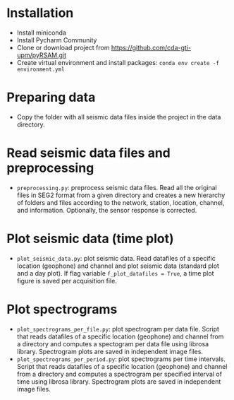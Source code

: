 # Installation
- Install miniconda
- Install Pycharm Community
- Clone or download project from https://github.com/cda-gti-upm/pyRSAM.git
- Create virtual environment and install packages: `conda env create -f environment.yml`

# Preparing data
- Copy the folder with all seismic data files inside the project in the data directory.

# Read seismic data files and preprocessing
- `preprocessing.py`: preprocess seismic data files. Read all the original files in SEG2 format from a given directory 
and creates a new hierarchy of folders and files according to the network, station, location, channel, and information. 
Optionally, the sensor response is corrected.

# Plot seismic data (time plot)
- `plot_seismic_data.py`: plot seismic data. Read datafiles of a specific location (geophone) and channel and plot 
seismic data (standard plot and a day plot). If flag variable `f_plot_datafiles = True`, a time plot figure is saved per 
acquisition file.

# Plot spectrograms
- `plot_spectrograms_per_file.py`: plot spectrogram per data file. Script that reads datafiles of a specific location
(geophone) and channel from a directory and computes a spectogram per data file using librosa library. Spectrogram plots
are saved in independent image files.
- `plot_spectrograms_per_period.py`: plot spectrograms per time intervals. Script that reads datafiles of a specific 
location (geophone) and channel from a directory and computes a spectrogram per specified interval of time using librosa
library. Spectrogram plots are saved in independent image files.